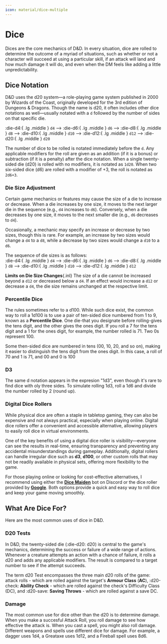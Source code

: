 ```yaml
---
icon: material/dice-multiple
---
```


# Dice

Dices are the core mechanics of D&D. In every situation, dice are rolled to determine the outcome of a myriad of situations, such as whether or not a character will succeed at using a particular skill, if an attack will land and how much damage it will do, and even when the DM feels like adding a little unpredictability.

## Dice Notation

D&D uses the d20 system—a role-playing game system published in 2000 by Wizards of the Coast, originally developed for the 3rd edition of Dungeons & Dragons. Though the name is d20, it often includes other dice notations as well—usually notated with a `d` followed by the number of sides on that specific die.

:die-d4:{ .lg .middle } `d4` --> :die-d6:{ .lg .middle } `d6` --> :die-d8:{ .lg .middle } `d8` --> :die-d10:{ .lg .middle } `d10` --> :die-d12:{ .lg .middle } `d12` --> :die-d20:{ .lg .middle } `d20`

The number of dice to be rolled is notated immediately before the `d`. Any applicable modifiers for the roll are given as an addition (if it is a bonus) or subtraction (if it is a penalty) after the dice notation. When a single twenty-sided die (d20) is rolled with no modifiers, it is notated as `1d20`. When two six-sided dice (d6) are rolled with a modifier of +3, the roll is notated as `2d6+3`.

### Die Size Adjustment

Certain game mechanics or features may cause the size of a die to increase or decrease. When a die increases by one size, it moves to the next larger die in the sequence (e.g., `d4` increases to `d6`). Conversely, when a die decreases by one size, it moves to the next smaller die (e.g., `d6` decreases to `d4`). 

Occasionally, a mechanic may specify an increase or decrease by two sizes, though this is rare. For example, an increase by two sizes would change a `d4` to a `d8`, while a decrease by two sizes would change a `d10` to a `d6`.

The sequence of die sizes is as follows:  
:die-d4:{ .lg .middle } `d4` --> :die-d6:{ .lg .middle } `d6` --> :die-d8:{ .lg .middle } `d8` --> :die-d10:{ .lg .middle } `d10` --> :die-d12:{ .lg .middle } `d12`

**Limits on Die Size Changes**{.inl} The size of a die cannot be increased beyond a `d12` or decreased below a `d4`. If an effect would increase a `d12` or decrease a `d4`, the die size remains unchanged at the respective limit.

### Percentile Dice

The rules sometimes refer to a d100. While such dice exist, the common way to roll a 1d100 is to use a pair of ten-sided dice numbered from 1 to 9, known as a **Percentile Dice**. One die-that you designate before rolling-gives the tens digit, and the other gives the ones digit. If you roll a 7 for the tens digit and a 1 for the ones digit, for example, the number rolled is 71. Two 0s represent 100.

Some then-sided dice are numbered in tens (00, 10, 20, and so on), making it easier to distinguish the tens digit from the ones digit. In this case, a roll of 70 and 1 is 71, and 00 and 0 is 100

### D3

The same d notation appears in the expresion "1d3", even though it's rare to find dice with oly three sides. To simulate rolling 1d3, roll a 1d6 and divide the number rolled by 2 (round up).

### Digital Dice Rollers

While physical dice are often a staple in tabletop gaming, they can also be expensive and not always practical, especially when playing online. Digital dice rollers offer a convenient and accessible alternative, allowing players to easily roll dice in virtual environments.

One of the key benefits of using a digital dice roller is visibility—everyone can see the results in real-time, ensuring transparency and preventing any accidental misunderstandings during gameplay. Additionally, digital rollers can handle irregular dice such as **d3**, **d100**, or other custom rolls that may not be readily available in physical sets, offering more flexibility to the game.

For those playing online or looking for cost-effective alternatives, I recommend using either the **[Dice Maiden](https://top.gg/bot/377701707943116800)** bot on Discord or the dice roller provided by **[Google](https://g.co/kgs/rc9i8qP)**. Both options provide a quick and easy way to roll dice and keep your game moving smoothly.

## What Are Dice For?

Here are the most common uses of dice in D&D.

### D20 Tests

In D&D, the twenty-sided die (:die-d20: d20) is central to the game's mechanics, determining the success or failure of a wide range of actions. Whenever a creature attempts an action with a chance of failure, it rolls a d20 and adds any applicable modifiers. The result is compared to a target number to see if the attempt succeeds.

The term d20 Test encompasses the three main d20 rolls of the game: attack rolls - which are rolled against the target's **Armour Class** (**AC**), :d20-check: **Ability Check** - which are rolled against the check's Difficulty Class (DC), and :d20-save: **Saving Throws** - which are rolled against a save DC.

### Damage

The most common use for dice other than the d20 is to determine damage. When you make a succesful Attack Roll, you roll damage to see how effective the attack is. When you cast a spell, you might also roll damage. Different weapons and spells use different dice for damage. For example, a dagger uses 1d4, a Greataxe uses 1d12, and a Fireball spell uses 8d6.
